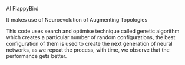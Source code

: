 AI FlappyBird

It makes use of Neuroevolution of Augmenting Topologies

This code uses search and optimise technique called genetic algorithm which creates a particular number of random configurations, the best configuration of them is used to create the next generation of neural networks, as we repeat the process, with time, we observe that the performance gets better. 


